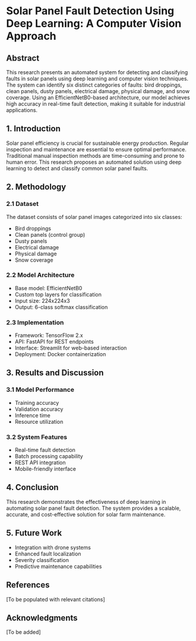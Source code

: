 # Solar Panel Fault Detection Using Deep Learning: A Computer Vision Approach

## Abstract
This research presents an automated system for detecting and classifying faults in solar panels using deep learning and computer vision techniques. The system can identify six distinct categories of faults: bird droppings, clean panels, dusty panels, electrical damage, physical damage, and snow coverage. Using an EfficientNetB0-based architecture, our model achieves high accuracy in real-time fault detection, making it suitable for industrial applications.

## 1. Introduction
Solar panel efficiency is crucial for sustainable energy production. Regular inspection and maintenance are essential to ensure optimal performance. Traditional manual inspection methods are time-consuming and prone to human error. This research proposes an automated solution using deep learning to detect and classify common solar panel faults.

## 2. Methodology

### 2.1 Dataset
The dataset consists of solar panel images categorized into six classes:
- Bird droppings
- Clean panels (control group)
- Dusty panels
- Electrical damage
- Physical damage
- Snow coverage

### 2.2 Model Architecture
- Base model: EfficientNetB0
- Custom top layers for classification
- Input size: 224x224x3
- Output: 6-class softmax classification

### 2.3 Implementation
- Framework: TensorFlow 2.x
- API: FastAPI for REST endpoints
- Interface: Streamlit for web-based interaction
- Deployment: Docker containerization

## 3. Results and Discussion

### 3.1 Model Performance
- Training accuracy
- Validation accuracy
- Inference time
- Resource utilization

### 3.2 System Features
- Real-time fault detection
- Batch processing capability
- REST API integration
- Mobile-friendly interface

## 4. Conclusion
This research demonstrates the effectiveness of deep learning in automating solar panel fault detection. The system provides a scalable, accurate, and cost-effective solution for solar farm maintenance.

## 5. Future Work
- Integration with drone systems
- Enhanced fault localization
- Severity classification
- Predictive maintenance capabilities

## References
[To be populated with relevant citations]

## Acknowledgments
[To be added]
